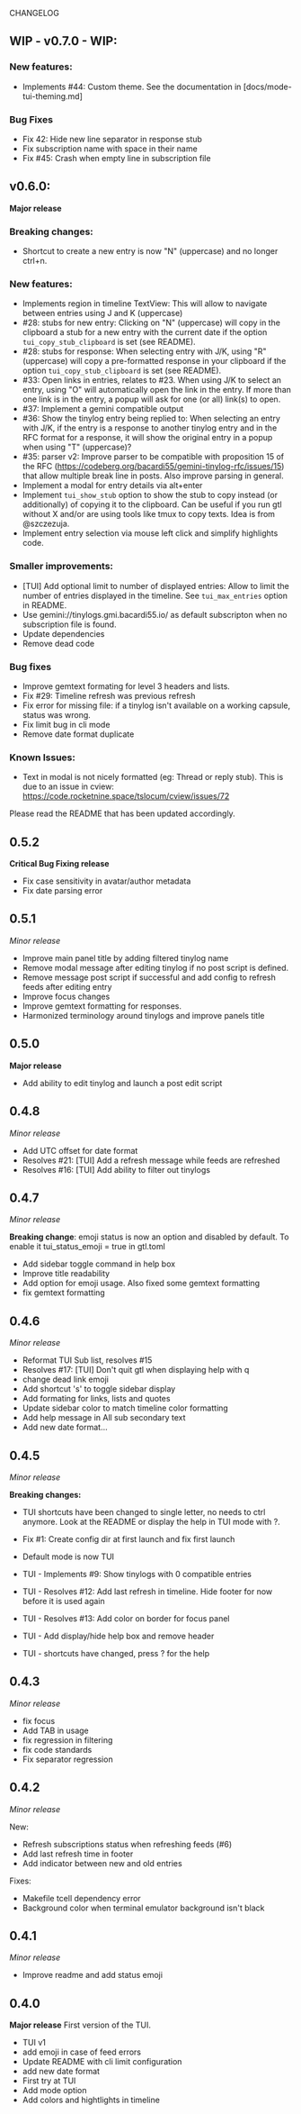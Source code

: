 CHANGELOG

## WIP - v0.7.0 - WIP:

### New features:
* Implements #44: Custom theme. See the documentation in [docs/mode-tui-theming.md]

### Bug Fixes
* Fix 42: Hide new line separator in response stub
* Fix subscription name with space in their name
* Fix #45: Crash when empty line in subscription file

## v0.6.0:

**Major release**

### Breaking changes:
* Shortcut to create a new entry is now "N" (uppercase) and no longer ctrl+n.

### New features:
* Implements region in timeline TextView: This will allow to navigate between entries using J and K (uppercase)
* #28: stubs for new entry: Clicking on "N" (uppercase) will copy in the clipboard a stub for a new entry with the current date if the option `tui_copy_stub_clipboard` is set (see README).
* #28: stubs for response: When selecting entry with J/K, using "R" (uppercase) will copy a pre-formatted response in your clipboard if the option `tui_copy_stub_clipboard` is set (see README).
* #33: Open links in entries, relates to #23. When using J/K to select an entry, using "O" will automatically open the link in the entry. If more than one link is in the entry, a popup will ask for one (or all) link(s) to open.
* #37: Implement a gemini compatible output
* #36: Show the tinylog entry being replied to: When selecting an entry with J/K, if the entry is a response to another tinylog entry and in the RFC format for a response, it will show the original entry in a popup when using "T" (uppercase)?
* #35: parser v2: Improve parser to be compatible with proposition 15 of the RFC (https://codeberg.org/bacardi55/gemini-tinylog-rfc/issues/15) that allow multiple break line in posts. Also improve parsing in general.
* Implement a modal for entry details via alt+enter
* Implement `tui_show_stub` option to show the stub to copy instead (or additionally) of copying it to the clipboard. Can be useful if you run gtl without X and/or are using tools like tmux to copy texts. Idea is from @szczezuja.
* Implement entry selection via mouse left click and simplify highlights code.

### Smaller improvements:
* [TUI] Add optional limit to number of displayed entries: Allow to limit the number of entries displayed in the timeline. See `tui_max_entries` option in README.
* Use gemini://tinylogs.gmi.bacardi55.io/ as default subscripton when no subscription file is found.
* Update dependencies
* Remove dead code

### Bug fixes
* Improve gemtext formating for level 3 headers and lists.
* Fix #29: Timeline refresh was previous refresh
* Fix error for missing file: if a tinylog isn't available on a working capsule, status was wrong.
* Fix limit bug in cli mode
* Remove date format duplicate

### Known Issues:
* Text in modal is not nicely formatted (eg: Thread or reply stub). This is due to an issue in cview: https://code.rocketnine.space/tslocum/cview/issues/72

Please read the README that has been updated accordingly.

## 0.5.2

**Critical Bug Fixing release**

* Fix case sensitivity in avatar/author metadata
* Fix date parsing error

## 0.5.1

*Minor release*

* Improve main panel title by adding filtered tinylog name
* Remove modal message after editing tinylog if no post script is defined.
* Remove message post script if successful and add config to refresh feeds after editing entry
* Improve focus changes
* Improve gemtext formatting for responses.
* Harmonized terminology around tinylogs and improve panels title

## 0.5.0

**Major release**

* Add ability to edit tinylog and launch a post edit script

## 0.4.8

*Minor release*

* Add UTC offset for date format
* Resolves #21: [TUI] Add a refresh message while feeds are refreshed
* Resolves #16: [TUI] Add ability to filter out tinylogs

## 0.4.7

*Minor release*

**Breaking change**: emoji status is now an option and disabled by default.
To enable it tui_status_emoji = true in gtl.toml

* Add sidebar toggle command in help box
* Improve title readability
* Add option for emoji usage. Also fixed some gemtext formatting
* fix gemtext formatting

## 0.4.6

*Minor release*

* Reformat TUI Sub list, resolves #15
* Resolves #17: [TUI] Don't quit gtl when displaying help with q
* change dead link emoji
* Add shortcut 's' to toggle sidebar display
* Add formating for links, lists and quotes
* Update sidebar color to match timeline color formatting
* Add help message in All sub secondary text
* Add new date format…

## 0.4.5

*Minor release*

**Breaking changes:**
* TUI shortcuts have been changed to single letter, no needs to ctrl anymore. Look at the README or display the help in TUI mode with ?.

* Fix #1: Create config dir at first launch and fix first launch
* Default mode is now TUI
* TUI - Implements #9: Show tinylogs with 0 compatible entries
* TUI - Resolves #12: Add last refresh in timeline. Hide footer for now before it is used again
* TUI - Resolves #13: Add color on border for focus panel
* TUI - Add display/hide help box and remove header
* TUI - shortcuts have changed, press ? for the help

## 0.4.3

*Minor release*

* fix focus
* Add TAB in usage
* fix regression in filtering
* fix code standards
* Fix separator regression

## 0.4.2

*Minor release*

New:
* Refresh subscriptions status when refreshing feeds (#6)
* Add last refresh time in footer
* Add indicator between new and old entries

Fixes:
* Makefile tcell dependency error
* Background color when terminal emulator background isn't black



## 0.4.1

*Minor release*

* Improve readme and add status emoji

## 0.4.0

**Major release**
First version of the TUI.

* TUI v1
* add emoji in case of feed errors
* Update README with cli limit configuration
* add new date format
* First try at TUI
* Add mode option
* Add colors and hightlights in timeline
